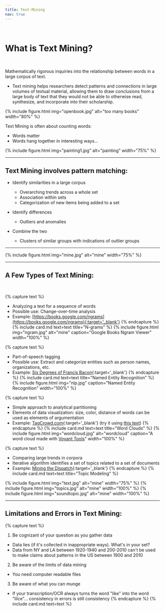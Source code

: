 ```yaml
---
title: Text-Mining
nav: true
---
```

<br>

# What is Text Mining?

<br>

Mathematically rigorous inquiries into the relationship between words in a large corpus of text.

- Text mining helps researchers detect patterns and connections in large volumes of textual material, allowing them to draw conclusions from a large body of text that they would not be able to otherwise read, synthesize, and incorporate into their scholarship.

{% include figure.html img="openbook.jpg" alt="too many books" width="80%" %}

Text Mining is often about counting words:
- Words matter
- Words hang together in interesting ways...

{% include figure.html img="painting1.jpg" alt="painting" width="75%" %}

---

## Text Mining involves pattern matching:

- Identify similarities in a large corpus
    - Overarching trends across a whole set
    - Association within sets
    - Categorization of new items being added to a set

- Identify differences
    - Outliers and anomalies

- Combine the two
    - Clusters of similar groups with indications of outlier groups

---

{% include figure.html img="mine.jpg" alt="mine" width="75%" %}

---

## A Few Types of Text Mining:

<br>

{% capture text %}
- Analyzing a text for a sequence of words
- Possible use: Change-over-time analysis
- Example: [https://books.google.com/ngrams](https://books.google.com/ngrams){:target='_blank'}
{% endcapture %}
{% include card.md text=text title="N-grams" %}
{% include figure.html img="ngram.jpg" alt="mine" caption="Google Books Ngram Viewer" width="100%" %}

{% capture text %}
- Part-of-speech tagging
- Possible use: Extract and categorize entities such as person names, organizations, etc.
- Example: [Six Degrees of Francis Bacon](http://www.sixdegreesoffrancisbacon.com/?ids=10000473&min_confidence=60&type=network){:target='_blank'}
{% endcapture %}
{% include card.md text=text title="Named Entity Recognition" %}
{% include figure.html img="nlp.jpg" caption="Named Entity Recognition" width="100%" %}

{% capture text %}
- Simple approach to analytical partitioning
- Elements of data visualization: size, color, distance of words can be used as elements of argumentation
- Example: [TagCrowd.com](https://tagcrowd.com/){:target='_blank'} (try it using <a href="../data/nightingale_text.txt" target="blank">this text</a>)
{% endcapture %}
{% include card.md text=text title="Word Clouds" %}
{% include figure.html img="wordcloud.jpg" alt="wordcloud" caption="A word cloud made with <a target='_blank' href='https://voyant-tools.org/'>Voyant Tools</a>" width="100%" %}
    
{% capture text %}
- Comparing large trends in corpora
- Iterative algorithm identifies a set of topics related to a set of documents
- Example: [Mining the Dispatch](http://dsl.richmond.edu/dispatch/pages/intro){:target='_blank'}
{% endcapture %}
{% include card.md text=text title="Topic Modeling" %}
   
{% include figure.html img="text.jpg" alt="mine" width="75%" %}
{% include figure.html img="topics.jpg" alt="mine" width="100%" %}
{% include figure.html img="soundtopic.jpg" alt="mine" width="100%" %}

---

## Limitations and Errors in Text Mining:
{% capture text %}
1. Be cognizant of your question as you gather data
- Data lies (if it's collected in inappropriate ways). What's in your set?
- Data from NY and LA between 1920-1940 and 200-2010 can't be used to make claims about patterns in the US between 1900 and 2010

2. Be aware of the limits of data mining
- You need computer readable files

3. Be aware of what you can munge
- If your transcription/OCR always turns the word "like" into the word "lilce"... consistency in errors is still consistency
{% endcapture %}
{% include card.md text=text %}